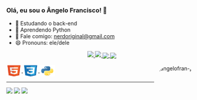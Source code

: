 ### Olá, eu sou o Ângelo Francisco! 🖖

- 🔭 Estudando o back-end
- 🌱 Aprendendo Python
- 💬 Fale comigo: nerdoriginal@gmail.com
- 😄 Pronouns: ele/dele

<div align="center">
  <a href="https://github.com/angelofran">
  <img height="180em" src="https://github-readme-stats.vercel.app/api?username=angelofran&show_icons=true&theme=dark&include_all_commits=true&count_private=true"/>
  <img height="180em" src="https://github-readme-stats.vercel.app/api/top-langs/?username=angelofran&layout=compact&langs_count=7&theme=dark"/>
  <img align="center" src="https://github-readme-stats.vercel.app/api/pin/?username=angelofran&repo=github-readme-stats"/>
  <img align="center" src="https://github-readme-stats.vercel.app/api/pin/?username=angelofran&repo=convoychat" />
</div>
<div style="display: inline_block"><br>
  <img align="center" alt="angelofran-HTML" height="30" width="40" src="https://raw.githubusercontent.com/devicons/devicon/master/icons/html5/html5-original.svg">
  <img align="center" alt="angelofran-CSS" height="30" width="40" src="https://raw.githubusercontent.com/devicons/devicon/master/icons/css3/css3-original.svg">
  <img align="center" alt="angelofran-Python" height="30" width="40" src="https://raw.githubusercontent.com/devicons/devicon/master/icons/python/python-original.svg">
  <img align="right" alt="angelofran-pic" height="150" style="border-radius:50px;" src="https://picrew.me/shareImg/org/202209/338224_PKgv7Qs2.png">
</div>
<hr> 
<div> 
  <a href="https://www.instagram.com/tatso_yuki/" target="_blank"><img src="https://img.shields.io/badge/-Instagram-%23E4405F?style=for-the-badge&logo=instagram&logoColor=white" target="_blank"></a>
 <a href="https://discord.com/channels/@me/1015986402418229369" target="_blank"><img src="https://img.shields.io/badge/Discord-7289DA?style=for-the-badge&logo=discord&logoColor=white" target="_blank"></a> 
  <a href = "mailto:nerdoriginal@gmail.com"><img src="https://img.shields.io/badge/-Gmail-%23333?style=for-the-badge&logo=gmail&logoColor=white" target="_blank"></a>
